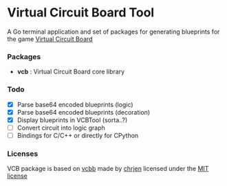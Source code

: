 # Virtual Circuit Board Tool
A Go terminal application and set of packages for generating blueprints for the game [Virtual Circuit Board](https://www.virtualcircuitboard.com)

### Packages
* **vcb** : Virtual Circuit Board core library 

### Todo
 * [x] Parse base64 encoded blueprints (logic)
 * [x] Parse base64 encoded blueprints (decoration)
 * [x] Display blueprints in VCBTool (sorta..?)
 * [ ] Convert circuit into logic graph
 * [ ] Bindings for C/C++ or directly for CPython

### Licenses
VCB package is based on [vcbb](https://github.com/chrjen/vcbb) made by [chrjen](https://github.com/chrjen) licensed under the [MIT license](https://github.com/chrjen/vcbb/blob/main/LICENSE)